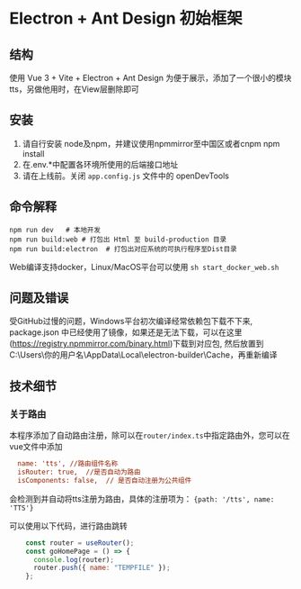 # Electron + Ant Design 初始框架

## 结构
使用 Vue 3 + Vite + Electron + Ant Design
为便于展示，添加了一个很小的模块 tts，另做他用时，在View层删除即可


## 安装
1. 请自行安装 node及npm，并建议使用npmmirror至中国区或者cnpm
npm install
2. 在.env.*中配置各环境所使用的后端接口地址
3. 请在上线前。关闭 `app.config.js`  文件中的 openDevTools

## 命令解释
```shell
npm run dev   # 本地开发   
npm run build:web # 打包出 Html 至 build-production 目录   
npm run build:electron  # 打包出对应系统的可执行程序至Dist目录 
```
Web编译支持docker，Linux/MacOS平台可以使用 `sh start_docker_web.sh`

## 问题及错误
受GitHub过慢的问题，Windows平台初次编译经常依赖包下载不下来, package.json  中已经使用了镜像，如果还是无法下载，可以在这里(https://registry.npmmirror.com/binary.html)下载到对应包,
然后放置到 C:\Users\你的用户名\AppData\Local\electron-builder\Cache，再重新编译

 ## 技术细节

### 关于路由
本程序添加了自动路由注册，除可以在`router/index.ts`中指定路由外，您可以在vue文件中添加
```ini
  name: 'tts', //路由组件名称
  isRouter: true,  //是否自动为路由
  isComponents: false,  // 是否自动注册为公共组件
```
会检测到并自动将tts注册为路由，具体的注册项为：
`{path: '/tts', name: 'TTS'}`   

可以使用以下代码，进行路由跳转
```javascript
    const router = useRouter();
    const goHomePage = () => {
      console.log(router);
      router.push({ name: "TEMPFILE" });
    };
```